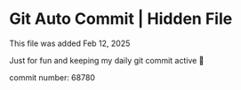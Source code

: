# Git Auto Commit | Hidden File

This file was added Feb 12, 2025

Just for fun and keeping my daily git commit active 🤪

commit number: 68780
